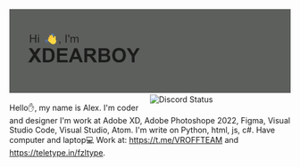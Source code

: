 <img src="header.png" alt="я иксдирбой">

<a href="https://discord.com/users/942853223469973504" target="_blank">
        <img width="50%" align="right" alt="Discord Status" src="https://lanyard.cnrad.dev/api/942853223469973504?bg=1f1f1f&borderRadius=5px">
  </a>
  
Hello✋, my name is Alex.
I'm coder and designer
I'm work at Adobe XD, Adobe Photoshope 2022, Figma, Visual Studio Code, Visual Studio, Atom.
I'm write on Python, html, js, c#.
Have computer and laptop💻
Work at: https://t.me/VROFFTEAM and https://teletype.in/fzltype.
